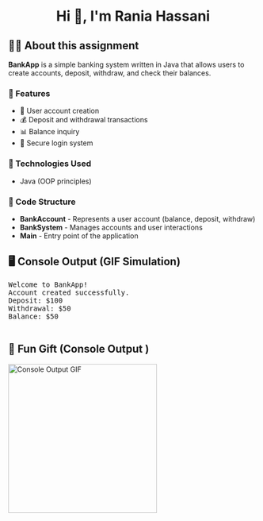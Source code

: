<!DOCTYPE html>
<html lang="en">
<head>
    <meta charset="UTF-8">

</head>
<body>
    <h1 align="center">Hi 👋, I'm Rania Hassani</h1> <h2>👩‍🎓 About this assignment</h2>
    <p><strong>BankApp</strong> is a simple banking system written in Java that allows users to create accounts, deposit, withdraw, and check their balances.</p>  <h3>📌 Features</h3>
    <ul>
        <li>👤 User account creation</li>
        <li>💰 Deposit and withdrawal transactions</li>
        <li>📊 Balance inquiry</li>
        <li>🔐 Secure login system</li>
    </ul>  <h3>📌 Technologies Used</h3>
    <ul>
        <li>Java (OOP principles)</li>
    </ul> <h3>📌 Code Structure</h3>
    <ul>
        <li><strong>BankAccount</strong> - Represents a user account (balance, deposit, withdraw)</li>
        <li><strong>BankSystem</strong> - Manages accounts and user interactions</li>
        <li><strong>Main</strong> - Entry point of the application</li>
    </ul>
 <h2>🖥️ Console Output (GIF Simulation)</h2>
    <pre>
Welcome to BankApp!
Account created successfully.
Deposit: $100
Withdrawal: $50
Balance: $50
    </pre>

   <h2>🎁 Fun Gift (Console Output )</h2>
    <img src="https://github.com/ranran21-C/bank/blob/main/.gif.mp4" alt="Console Output GIF" width="300" />
    </video>
    </video>
</body>
</html>

